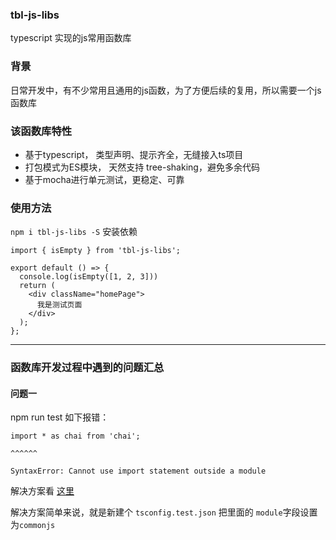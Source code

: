 ### tbl-js-libs
typescript 实现的js常用函数库

### 背景
日常开发中，有不少常用且通用的js函数，为了方便后续的复用，所以需要一个js函数库

### 该函数库特性
- 基于typescript， 类型声明、提示齐全，无缝接入ts项目
- 打包模式为ES模块， 天然支持 tree-shaking，避免多余代码 
- 基于mocha进行单元测试，更稳定、可靠

### 使用方法
`npm i tbl-js-libs -S` 安装依赖
```
import { isEmpty } from 'tbl-js-libs';

export default () => {
  console.log(isEmpty([1, 2, 3]))
  return (
    <div className="homePage">
      我是测试页面
    </div>
  );
};
```

---
### 函数库开发过程中遇到的问题汇总

#### 问题一
npm run test 如下报错： 
```
import * as chai from 'chai';

^^^^^^

SyntaxError: Cannot use import statement outside a module
```
解决方案看 [这里](https://stackoverflow.com/questions/60993812/mocha-typescript-cannot-use-import-statement-outside-a-module)

解决方案简单来说，就是新建个 `tsconfig.test.json` 把里面的 `module`字段设置为`commonjs`

